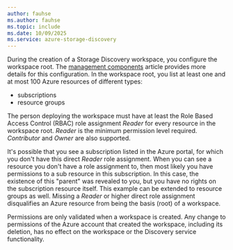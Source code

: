 ```yaml
---
author: fauhse
ms.author: fauhse
ms.topic: include
ms.date: 10/09/2025
ms.service: azure-storage-discovery
---
```


During the creation of a Storage Discovery workspace, you configure the workspace root. The [management components](../management-components.md) article provides more details for this configuration.
In the workspace root, you list at least one and at most 100 Azure resources of different types:
- subscriptions
- resource groups

The person deploying the workspace must have at least the Role Based Access Control (RBAC) role assignment *Reader* for every resource in the workspace root.
*Reader* is the minimum permission level required. *Contributor* and *Owner* are also supported.

It's possible that you see a subscription listed in the Azure portal, for which you don't have this direct *Reader* role assignment. When you can see a resource you don't have a role assignment to, then most likely you have permissions to a sub resource in this subscription. In this case, the existence of this "parent" was revealed to you, but you have no rights on the subscription resource itself. This example can be extended to resource groups as well. Missing a *Reader* or higher direct role assignment disqualifies an Azure resource from being the basis (root) of a workspace.

Permissions are only validated when a workspace is created. Any change to permissions of the Azure account that created the workspace, including its deletion, has no effect on the workspace or the Discovery service functionality.